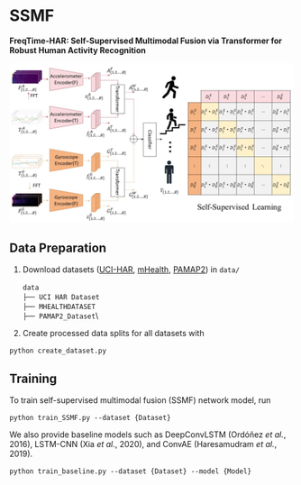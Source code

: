 # SSMF

**FreqTime-HAR: Self-Supervised Multimodal Fusion via Transformer for Robust Human Activity Recognition**

![CAGE](./SSMF_fig1.jpg)

## Data Preparation

1. Download datasets ([UCI-HAR](https://archive.ics.uci.edu/ml/datasets/human+activity+recognition+using+smartphones), [mHealth](http://archive.ics.uci.edu/ml/datasets/mhealth+dataset), [PAMAP2](https://archive.ics.uci.edu/ml/datasets/PAMAP2+Physical+Activity+Monitoring)) in `data/`

    `data` \
    `├── UCI HAR Dataset`\
    `├── MHEALTHDATASET`\
    `├── PAMAP2_Dataset`\


1. Create processed data splits for all datasets with 

```
python create_dataset.py
```


## Training

To train self-supervised multimodal fusion (SSMF) network model, run

```
python train_SSMF.py --dataset {Dataset}
```

We also provide baseline models such as DeepConvLSTM (Ordóñez *et al.*, 2016), LSTM-CNN (Xia *et al.*, 2020), and ConvAE (Haresamudram *et al.*, 2019).

```
python train_baseline.py --dataset {Dataset} --model {Model}
```

